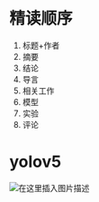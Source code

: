 # 精读顺序

1. 标题+作者
2. 摘要
3. 结论
4. 导言
5. 相关工作
6. 模型
7. 实验
8. 评论







# yolov5

<img src="https://raw.githubusercontent.com/yin-qiyu/picbed/master/img/202204091516213.png" alt="在这里插入图片描述"  />

